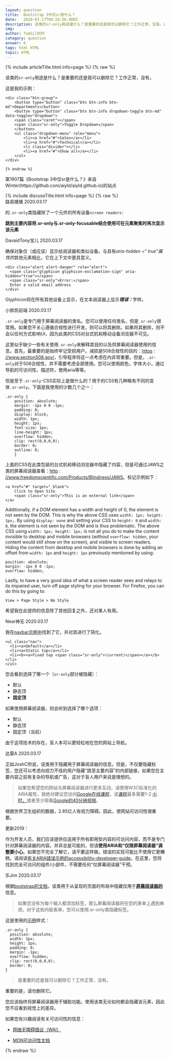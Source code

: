 ```yaml
---
layout: question
title:  Bootstrap 3中仅sr是什么？
date:   2020-03-17T08:24:56.000Z
description: 该类的sr-only用途是什么？是重要的还是我可以删除它？工作正常，没有。这是我的示例：<div class="btn-group">    <...
img: 
author: TomGil村村
category: question
answer: 6
tags: html HTML
topic: HTML
---
```

<div class="article-root">
  <div class="article">
    {% include articleTitle.html info=page %}
    {% raw %}
    <div class="article-content"><p><font style="vertical-align: inherit;"><font style="vertical-align: inherit;">该类的</font></font><code>sr-only</code><font style="vertical-align: inherit;"><font style="vertical-align: inherit;">用途是什么？</font><font style="vertical-align: inherit;">是重要的还是我可以删除它？</font><font style="vertical-align: inherit;">工作正常，没有。</font></font></p>

<p><font style="vertical-align: inherit;"><font style="vertical-align: inherit;">这是我的示例：</font></font></p>

<pre><code>&lt;div class="btn-group"&gt;<font></font>
    &lt;button type="button" class="btn btn-info btn-md"&gt;Departments&lt;/button&gt;<font></font>
    &lt;button type="button" class="btn btn-info dropdown-toggle btn-md" data-toggle="dropdown"&gt;<font></font>
    &lt;span class="caret"&gt;&lt;/span&gt;<font></font>
    &lt;span class="sr-only"&gt;Toggle Dropdown&lt;/span&gt;<font></font>
    &lt;/button&gt;<font></font>
    &lt;ul class="dropdown-menu" role="menu"&gt;<font></font>
        &lt;li&gt;&lt;a href="#"&gt;Sales&lt;/a&gt;&lt;/li&gt;<font></font>
        &lt;li&gt;&lt;a href="#"&gt;Technical&lt;/a&gt;&lt;/li&gt;<font></font>
        &lt;li class="divider"&gt;&lt;/li&gt;<font></font>
        &lt;li&gt;&lt;a href="#"&gt;Show all&lt;/a&gt;&lt;/li&gt;<font></font>
    &lt;/ul&gt;<font></font>
&lt;/div&gt;<font></font>
</code></pre></div>
    {% endraw %}
  </div>
  <p class="winter_mark">第1907篇《Bootstrap 3中仅sr是什么？》来自Winter(https://github.com/aiyld/aiyld.github.io)的站点</p>
  <div class="discuss-wrapper">
    {% include discussTitle.html info=page %}
    {% raw %}
    <div class="discuss-list">
    <div class="discuss-item">
        <div class="discuss-parent">
          <div class="discuss-meta">
            <span class="discuss-user">路易猪猪</span>
            <span class="discuss-time">2020.03.17</span>
          </div>
          <div class="discuss-comment"><p><font style="vertical-align: inherit;"><font style="vertical-align: inherit;">的</font></font><code>.sr-only</code><font style="vertical-align: inherit;"><font style="vertical-align: inherit;">类隐藏除了一个元件的所有设备</font></font><code>screen readers:</code></p>

<p><strong><font style="vertical-align: inherit;"><font style="vertical-align: inherit;">跳到主要内容将.sr-only与.sr-only-focusable结合使用可在元素聚焦时再次显示该元素</font></font></strong></p></div>
        </div></div><div class="discuss-item">
        <div class="discuss-parent">
          <div class="discuss-meta">
            <span class="discuss-user">DavaidTony宝儿</span>
            <span class="discuss-time">2020.03.17</span>
          </div>
          <div class="discuss-comment"><p><font style="vertical-align: inherit;"><font style="vertical-align: inherit;">确保对象仅（或应该）显示给阅读器和类似设备。</font><font style="vertical-align: inherit;">与具有</font></font><em><font style="vertical-align: inherit;"><font style="vertical-align: inherit;">aria-hidden =“ true”属性的</font></font></em><font style="vertical-align: inherit;"><font style="vertical-align: inherit;">其他元素相比，它在上下文中更具意义</font><font style="vertical-align: inherit;">。</font></font></p>

<pre><code>&lt;div class="alert alert-danger" role="alert"&gt;<font></font>
  &lt;span class="glyphicon glyphicon-exclamation-sign" aria-hidden="true"&gt;&lt;/span&gt;<font></font>
  &lt;span class="sr-only"&gt;Error:&lt;/span&gt;<font></font>
  Enter a valid email address<font></font>
&lt;/div&gt;<font></font>
</code></pre>

<p><font style="vertical-align: inherit;"><font style="vertical-align: inherit;">Glyphicon将在所有其他设备上显示，</font><font style="vertical-align: inherit;">在文本阅读器上</font><font style="vertical-align: inherit;">显示</font></font><strong><em><font style="vertical-align: inherit;"><font style="vertical-align: inherit;">错误：</font></font></em></strong><font style="vertical-align: inherit;"><font style="vertical-align: inherit;">字样</font><font style="vertical-align: inherit;">。</font></font></p></div>
        </div></div><div class="discuss-item">
        <div class="discuss-parent">
          <div class="discuss-meta">
            <span class="discuss-user">小胖凯前端</span>
            <span class="discuss-time">2020.03.17</span>
          </div>
          <div class="discuss-comment"><p><code>.sr-only</code><font style="vertical-align: inherit;"><font style="vertical-align: inherit;">是专门用于屏幕阅读器的类名。</font><font style="vertical-align: inherit;">您可以使用任何类名，但是</font></font><code>.sr-only</code><font style="vertical-align: inherit;"><font style="vertical-align: inherit;">很常用。</font><font style="vertical-align: inherit;">如果您不关心遵循合规性进行开发，则可以将其删除。</font><font style="vertical-align: inherit;">如果将其删除，则不会以任何方式影响UI，因为此类的CSS对台式机和移动设备浏览器不可见。</font></font></p>

<p><font style="vertical-align: inherit;"><font style="vertical-align: inherit;">这里似乎缺少一些有关使用</font></font><code>.sr-only</code><font style="vertical-align: inherit;"><font style="vertical-align: inherit;">来解释其目的以及供屏幕阅读器使用的信息。</font><font style="vertical-align: inherit;">首先，最重要的是始终牢记受损用户。</font><font style="vertical-align: inherit;">减损是508合规性的目的：</font></font><a href="https://www.section508.gov/" rel="noreferrer"><font style="vertical-align: inherit;"><font style="vertical-align: inherit;">https</font></font></a><font style="vertical-align: inherit;"><font style="vertical-align: inherit;"> : </font><a href="https://www.section508.gov/" rel="noreferrer"><font style="vertical-align: inherit;">//www.section508.gov/</font></a><font style="vertical-align: inherit;">，引导程序将这一点考虑在内非常重要。</font><font style="vertical-align: inherit;">但是，</font></font><code>.sr-only</code><font style="vertical-align: inherit;"><font style="vertical-align: inherit;">对于508合规性，并不需要考虑全部</font><font style="vertical-align: inherit;">使用</font><font style="vertical-align: inherit;">。</font><font style="vertical-align: inherit;">您可以使用颜色，字体大小，通过导航的可访问性，描述符，使用aria等等。</font></font></p>

<p><font style="vertical-align: inherit;"><font style="vertical-align: inherit;">但是至于</font></font><code>.sr-only</code><font style="vertical-align: inherit;"><font style="vertical-align: inherit;">-CSS实际上是做什么的？</font><font style="vertical-align: inherit;">用于的CSS有几种略有不同的变体</font></font><code>.sr-only</code><font style="vertical-align: inherit;"><font style="vertical-align: inherit;">。</font><font style="vertical-align: inherit;">下面是我使用的少数几个之一：</font></font></p>

<pre><code>.sr-only {<font></font>
    position: absolute;<font></font>
    margin: -1px 0 0 -1px;<font></font>
    padding: 0;<font></font>
    display: block;<font></font>
    width: 1px;<font></font>
    height: 1px;<font></font>
    font-size: 1px;<font></font>
    line-height: 1px;<font></font>
    overflow: hidden;<font></font>
    clip: rect(0,0,0,0);<font></font>
    border: 0;<font></font>
    outline: 0;<font></font>
    }<font></font>
</code></pre>

<p><font style="vertical-align: inherit;"><font style="vertical-align: inherit;">上面的CSS在此类包装的台式机和移动浏览器中隐藏了内容，但是可通过JAWS之类的屏幕阅读器查看：</font></font><a href="http://www.freedomscientific.com/Products/Blindness/JAWS" rel="noreferrer"><font style="vertical-align: inherit;"><font style="vertical-align: inherit;">http</font></font></a><font style="vertical-align: inherit;"><font style="vertical-align: inherit;"> : </font><a href="http://www.freedomscientific.com/Products/Blindness/JAWS" rel="noreferrer"><font style="vertical-align: inherit;">//www.freedomscientific.com/Products/Blindness/JAWS</font></a><font style="vertical-align: inherit;">。</font><font style="vertical-align: inherit;">标记示例如下：</font></font></p>

<pre><code>&lt;a href="#" target="_blank"&gt;<font></font>
    Click to Open Site<font></font>
    &lt;span class="sr-only"&gt;This is an external link&lt;/span&gt;<font></font>
&lt;/a&gt;<font></font>
</code></pre>

<p>Additionally, if a DOM element has a width and height of 0, the element is not seen by the DOM. This is why the above CSS uses <code>width: 1px; height: 1px;</code>. By using <code>display: none</code> and setting your CSS to <code>height: 0</code> and <code>width: 0</code>, the element is not seen by the DOM and is thus problematic. The above CSS using <code>width: 1px; height: 1px;</code> is not all you do to make the content invisible to desktop and mobile browsers (without <code>overflow: hidden</code>, your content would still show on the screen), and visible to screen readers. Hiding the content from desktop and mobile browsers is done by adding an offset from <code>width: 1px</code> and <code>height: 1px</code> previously mentioned by using:</p>

<pre><code>position: absolute;<font></font>
margin: -1px 0 0 -1px; <font></font>
overflow: hidden;<font></font>
</code></pre>

<p>Lastly, to have a very good idea of what a screen reader sees and relays to its impaired user, turn off page styling for your browser. For Firefox, you can do this by going to:</p>

<pre><code>View &gt; Page Style &gt; No Style
</code></pre>

<p><font style="vertical-align: inherit;"><font style="vertical-align: inherit;">希望我在此提供的信息除了其他回复之外，还对某人有用。</font></font></p></div>
        </div></div><div class="discuss-item">
        <div class="discuss-parent">
          <div class="discuss-meta">
            <span class="discuss-user">Near神无</span>
            <span class="discuss-time">2020.03.17</span>
          </div>
          <div class="discuss-comment"><p><font style="vertical-align: inherit;"><font style="vertical-align: inherit;">我在</font></font><a href="http://getbootstrap.com/examples/navbar-fixed-top/"><font style="vertical-align: inherit;"><font style="vertical-align: inherit;">navbar示例中</font></font></a><font style="vertical-align: inherit;"><font style="vertical-align: inherit;">找到了</font><font style="vertical-align: inherit;">它，并对其进行了简化。</font></font></p>

<pre><code>&lt;ul class="nav"&gt;<font></font>
  &lt;li&gt;&lt;a&gt;Default&lt;/a&gt;&lt;/li&gt;<font></font>
  &lt;li&gt;&lt;a&gt;Static top&lt;/a&gt;&lt;/li&gt;<font></font>
  &lt;li&gt;&lt;b&gt;&lt;a&gt;Fixed top &lt;span class="sr-only"&gt;(current)&lt;/span&gt;&lt;/a&gt;&lt;/b&gt;&lt;/li&gt;<font></font>
&lt;/ul&gt;<font></font>
</code></pre>

<p><font style="vertical-align: inherit;"><font style="vertical-align: inherit;">您会看到选择了哪一个（</font></font><code>sr-only</code><font style="vertical-align: inherit;"><font style="vertical-align: inherit;">部分被隐藏）：</font></font></p>

<ul>
<li><font style="vertical-align: inherit;"><font style="vertical-align: inherit;">默认</font></font></li>
<li><font style="vertical-align: inherit;"><font style="vertical-align: inherit;">静态顶</font></font></li>
<li><strong><font style="vertical-align: inherit;"><font style="vertical-align: inherit;">固定顶</font></font></strong></li>
</ul>

<p><font style="vertical-align: inherit;"><font style="vertical-align: inherit;">如果使用屏幕阅读器，则会听到选择了哪个选项：</font></font></p>

<ul>
<li><font style="vertical-align: inherit;"><font style="vertical-align: inherit;">默认</font></font></li>
<li><font style="vertical-align: inherit;"><font style="vertical-align: inherit;">静态顶</font></font></li>
<li><font style="vertical-align: inherit;"><font style="vertical-align: inherit;">固定顶（当前）</font></font></li>
</ul>

<p><font style="vertical-align: inherit;"><font style="vertical-align: inherit;">由于这项技术的存在，盲人本可以更轻松地在您的网站上导航。</font></font></p></div>
        </div></div><div class="discuss-item">
        <div class="discuss-parent">
          <div class="discuss-meta">
            <span class="discuss-user">达蒙A</span>
            <span class="discuss-time">2020.03.17</span>
          </div>
          <div class="discuss-comment"><p><font style="vertical-align: inherit;"><font style="vertical-align: inherit;">正如JoshC所说，该类用于隐藏用于屏幕阅读器的信息。</font><font style="vertical-align: inherit;">但是，不仅要隐藏标签，您还可以考虑向视力不佳的用户隐藏“跳至主要内容”的内部链接，如果您在主要内容之前有复杂的导航或广告，这对于盲人用户来说是理想的。</font></font></p>

<blockquote>
  <p><font style="vertical-align: inherit;"><font style="vertical-align: inherit;">如果您希望您的网站与屏幕阅读器进行更多互动，请使用W3C标准化的ARIA属性，我绝对建议您访问</font></font><a href="https://webaccessibility.withgoogle.com/course" rel="nofollow noreferrer"><font style="vertical-align: inherit;"><font style="vertical-align: inherit;">Google在线课程</font></font></a><font style="vertical-align: inherit;"><font style="vertical-align: inherit;">，该</font><a href="https://webaccessibility.withgoogle.com/course" rel="nofollow noreferrer"><font style="vertical-align: inherit;">课程</font></a><font style="vertical-align: inherit;">最多需要1-2 </font></font><a href="http://www.youtube.com/watch?v=x18vEEfpK3g" rel="nofollow noreferrer"><font style="vertical-align: inherit;"><font style="vertical-align: inherit;">小时，</font></font></a><font style="vertical-align: inherit;"><font style="vertical-align: inherit;">或者至少观看</font><a href="http://www.youtube.com/watch?v=x18vEEfpK3g" rel="nofollow noreferrer"><font style="vertical-align: inherit;">Google的40分钟视频</font></a><font style="vertical-align: inherit;">。</font></font></p>
</blockquote>

<p><font style="vertical-align: inherit;"><font style="vertical-align: inherit;">根据世界卫生组织的数据，2.85亿人有视力障碍。</font><font style="vertical-align: inherit;">因此，使网站可访问性很重要。</font></font></p>

<p><font style="vertical-align: inherit;"><font style="vertical-align: inherit;">更新2019：</font></font></p>

<p><font style="vertical-align: inherit;"><font style="vertical-align: inherit;">作为开发人员，我们应该提供仅适用于所有即用型内容的可访问内容，而不是专门针对屏幕阅读器的内容。</font><font style="vertical-align: inherit;">并非总是可能的，但请</font></font><strong><font style="vertical-align: inherit;"><font style="vertical-align: inherit;">使用ARIA和“仅限屏幕阅读器”调整要小心</font></font></strong><font style="vertical-align: inherit;"><font style="vertical-align: inherit;">。</font><font style="vertical-align: inherit;">如果您不完全了解它，请不要这样做。</font><font style="vertical-align: inherit;">错误的实现可能比不使用它更糟糕。</font><font style="vertical-align: inherit;">请阅读</font></font><a href="https://www.accessibility-developer-guide.com/knowledge/aria/bad-practices/" rel="nofollow noreferrer"><font style="vertical-align: inherit;"><font style="vertical-align: inherit;">有关ARIA错误示例的accessibility-developer-guide</font></font></a><font style="vertical-align: inherit;"><font style="vertical-align: inherit;">。</font><font style="vertical-align: inherit;">在这里，您将找到完全可访问的组件/小部件，不需要任何“仅屏幕阅读器”干预。</font></font></p></div>
        </div></div><div class="discuss-item">
        <div class="discuss-parent">
          <div class="discuss-meta">
            <span class="discuss-user">乐Jim</span>
            <span class="discuss-time">2020.03.17</span>
          </div>
          <div class="discuss-comment"><p><font style="vertical-align: inherit;"><font style="vertical-align: inherit;">根据</font></font><a href="http://getbootstrap.com/css/#helper-classes-screen-readers" rel="noreferrer"><font style="vertical-align: inherit;"><font style="vertical-align: inherit;">bootstrap的文档</font></font></a><font style="vertical-align: inherit;"><font style="vertical-align: inherit;">，该类用于</font><font style="vertical-align: inherit;">从呈现的页面的布局中</font><font style="vertical-align: inherit;">隐藏仅用于</font></font><a href="https://webaccess.berkeley.edu/ask-pecan/what-is-a-screen-reader" rel="noreferrer"><strong><font style="vertical-align: inherit;"><font style="vertical-align: inherit;">屏幕阅读器的</font></font></strong></a><font style="vertical-align: inherit;"><font style="vertical-align: inherit;">信息</font><font style="vertical-align: inherit;">。</font></font></p>

<blockquote>
  <p><font style="vertical-align: inherit;"><font style="vertical-align: inherit;">如果您没有为每个输入都添加标签，那么屏幕阅读器将在您的表单上遇到麻烦。</font><font style="vertical-align: inherit;">对于这些内联表单，您可以使用.sr-only类隐藏标签。</font></font></p>
</blockquote>

<p><font style="vertical-align: inherit;"><font style="vertical-align: inherit;">这是使用的</font></font><a href="http://jsfiddle.net/s9LFQ/" rel="noreferrer"><font style="vertical-align: inherit;"><font style="vertical-align: inherit;">示例</font></font></a><font style="vertical-align: inherit;"><font style="vertical-align: inherit;">样式：</font></font></p>

<pre class="lang-css prettyprint-override"><code>.sr-only {<font></font>
  position: absolute;<font></font>
  width: 1px;<font></font>
  height: 1px;<font></font>
  padding: 0;<font></font>
  margin: -1px;<font></font>
  overflow: hidden;<font></font>
  clip: rect(0,0,0,0);<font></font>
  border: 0;<font></font>
}<font></font>
</code></pre>

<blockquote>
  <p><font style="vertical-align: inherit;"><font style="vertical-align: inherit;">是重要的还是我可以删除它？</font><font style="vertical-align: inherit;">工作正常，没有。</font></font></p>
</blockquote>

<p><font style="vertical-align: inherit;"><font style="vertical-align: inherit;">重要的是，请勿删除它。</font></font></p>

<p><font style="vertical-align: inherit;"><font style="vertical-align: inherit;">您应该始终将屏幕阅读器用于辅助功能。</font><font style="vertical-align: inherit;">使用该类无论如何都会隐藏该元素，因此您不应看到视觉上的差异。</font></font></p>

<p><font style="vertical-align: inherit;"><font style="vertical-align: inherit;">如果您有兴趣阅读有关可访问性的信息：</font></font></p>

<ul>
<li><p><a href="http://www.w3.org/WAI/" rel="noreferrer"><font style="vertical-align: inherit;"><font style="vertical-align: inherit;">网络无障碍倡议（WAI）</font></font></a></p></li>
<li><p><a href="https://developer.mozilla.org/en-US/docs/Web/Accessibility?redirectlocale=en-US&amp;redirectslug=Accessibility" rel="noreferrer"><font style="vertical-align: inherit;"><font style="vertical-align: inherit;">MDN可访问性文档</font></font></a></p></li>
</ul></div>
        </div></div>
    </div>
    {% endraw %}
  </div>
<div>
